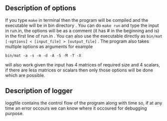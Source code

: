 ## Description of options
If you type ```make``` in terminal then the program will be compiled and the executable will be in bin directory .
You can do ```make run``` and type the input in run.in, the options will be as a comment (it has # in the beginning and is) in the first line of run.in .
You can also use the executable directly as ```bin/mat [-options] < [input_file] > [output_file]``` .
The program also takes multiple options as arguments for example
```
bin/mat -a -s -m -d -A -S -M -T -X
```
will also work given the input has 4 matrices of required size and 4 scalars, if there are less matrices or scalars then only those options will be done
which are possible.

## Description of logger
loggfile contains the control flow of the program along with time so, if at any time an error occours we can know where it occoured for debugging purpose.


